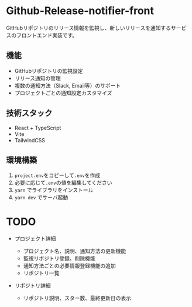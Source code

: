 # Github-Release-notifier-front
GitHubリポジトリのリリース情報を監視し、新しいリリースを通知するサービスのフロントエンド実装です。

## 機能
- GitHubリポジトリの監視設定
- リリース通知の管理
- 複数の通知方法（Slack, Email等）のサポート
- プロジェクトごとの通知設定カスタマイズ

## 技術スタック
- React + TypeScript
- Vite
- TailwindCSS

## 環境構築
1. `project.env`をコピーして`.env`を作成
2. 必要に応じて`.env`の値を編集してください
3. `yarn` でライブラリをインストール
4. `yarn dev` でサーバ起動

# TODO
- プロジェクト詳細
    - プロジェクト名、説明、通知方法の更新機能
    - 監視リポジトリ登録、削除機能
    - 通知方法ごとの必要情報登録機能の追加
    - リポジトリ一覧

- リポジトリ詳細
    - リポジトリ説明、スター数、最終更新日の表示

